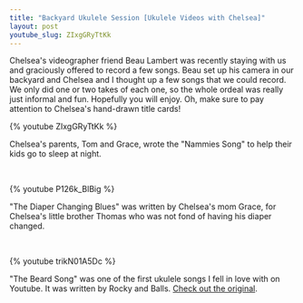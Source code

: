 ```yaml
---
title: "Backyard Ukulele Session [Ukulele Videos with Chelsea]"
layout: post
youtube_slug: ZIxgGRyTtKk
---
```


Chelsea's videographer friend Beau Lambert was recently staying with us and graciously offered to record a few songs. Beau set up his camera in our backyard and Chelsea and I thought up a few songs that we could record. We only did one or two takes of each one, so the whole ordeal was really just informal and fun. Hopefully you will enjoy. Oh, make sure to pay attention to Chelsea's hand-drawn title cards!

{% youtube ZIxgGRyTtKk %}

Chelsea's parents, Tom and Grace, wrote the "Nammies Song" to help their kids go to sleep at night.

&nbsp;

{% youtube P126k_BlBig %}

"The Diaper Changing Blues" was written by Chelsea's mom Grace, for Chelsea's little brother Thomas who was not fond of having his diaper changed.

&nbsp;

{% youtube trikN01A5Dc %}

"The Beard Song" was one of the first ukulele songs I fell in love with on Youtube. It was written by Rocky and Balls. <a href="http://www.youtube.com/watch?v=Xe3Vsbsb33Q">Check out the original</a>.
